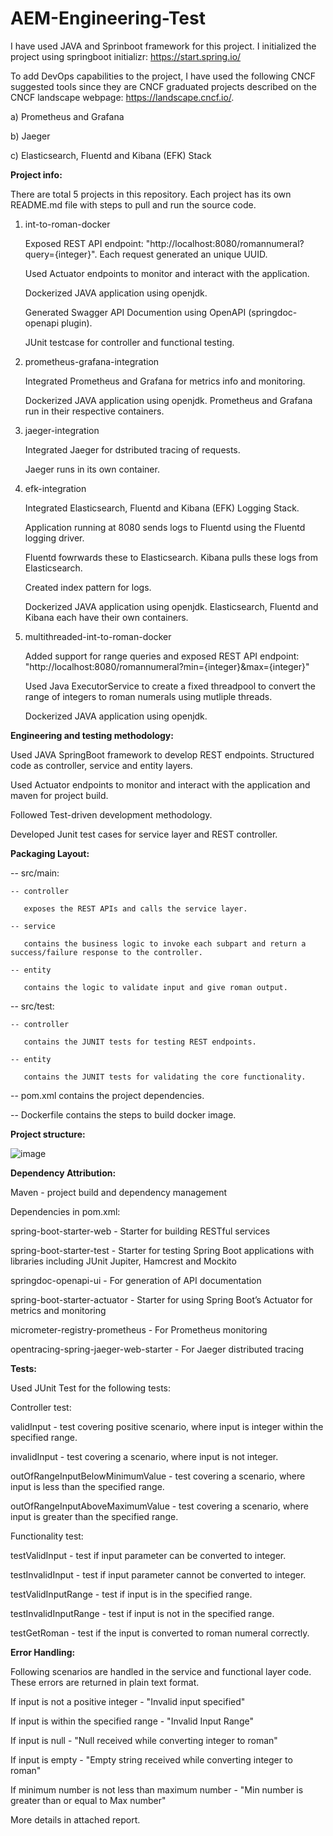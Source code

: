 # AEM-Engineering-Test

I have used JAVA and Sprinboot framework for this project. I initialized the project using springboot initializr: https://start.spring.io/

To add DevOps capabilities to the project, I have used the following CNCF suggested tools since they are CNCF graduated projects described on the CNCF landscape webpage: https://landscape.cncf.io/.

a) Prometheus and Grafana

b) Jaeger

c) Elasticsearch, Fluentd and Kibana (EFK) Stack

**Project info:**

There are total 5 projects in this repository. Each project has its own README.md file with steps to pull and run the source code.

1. int-to-roman-docker
 
   Exposed REST API endpoint: "http://localhost:8080/romannumeral?query={integer}". Each request generated an unique UUID.
   
   Used Actuator endpoints to monitor and interact with the application.
   
   Dockerized JAVA application using openjdk.
   
   Generated Swagger API Documention using OpenAPI (springdoc-openapi plugin).

   JUnit testcase for controller and functional testing.
   
2. prometheus-grafana-integration
   
   Integrated Prometheus and Grafana for metrics info and monitoring.
   
   Dockerized JAVA application using openjdk. Prometheus and Grafana run in their respective containers.

3. jaeger-integration

   Integrated Jaeger for dstributed tracing of requests.
   
   Jaeger runs in its own container.

4. efk-integration
  
   Integrated Elasticsearch, Fluentd and Kibana (EFK) Logging Stack.
   
   Application running at 8080 sends logs to Fluentd using the Fluentd logging driver.
   
   Fluentd fowrwards these to Elasticsearch. Kibana pulls these logs from Elasticsearch.
   
   Created index pattern for logs.
   
   Dockerized JAVA application using openjdk. Elasticsearch, Fluentd and Kibana each have their own containers.

5. multithreaded-int-to-roman-docker

   Added support for range queries and exposed REST API endpoint: "http://localhost:8080/romannumeral?min={integer}&max={integer}"
   
   Used Java ExecutorService to create a fixed threadpool to convert the range of integers to roman numerals using mutliple threads.
   
   Dockerized JAVA application using openjdk.

**Engineering and testing methodology:**

Used JAVA SpringBoot framework to develop REST endpoints. Structured code as controller, service and entity layers.

Used Actuator endpoints to monitor and interact with the application and maven for project build.  

Followed Test-driven development methodology.

Developed Junit test cases for service layer and REST controller.

**Packaging Layout:**

-- src/main:

    -- controller
   
       exposes the REST APIs and calls the service layer. 
       
    -- service 
   
       contains the business logic to invoke each subpart and return a success/failure response to the controller.
       
    -- entity
   
       contains the logic to validate input and give roman output.
    
-- src/test:

    -- controller
   
       contains the JUNIT tests for testing REST endpoints.
       
    -- entity
   
       contains the JUNIT tests for validating the core functionality.
       
-- pom.xml contains the project dependencies.

-- Dockerfile contains the steps to build docker image.

**Project structure:**

![image](https://user-images.githubusercontent.com/47338443/147909114-886e3f09-f8de-4964-901c-0e131d288379.png)

**Dependency Attribution:**

Maven - project build and dependency management

Dependencies in pom.xml:

spring-boot-starter-web - Starter for building RESTful services

spring-boot-starter-test - Starter for testing Spring Boot applications with libraries including JUnit Jupiter, Hamcrest and Mockito

springdoc-openapi-ui - For generation of API documentation

spring-boot-starter-actuator - Starter for using Spring Boot’s Actuator for metrics and monitoring

micrometer-registry-prometheus - For Prometheus monitoring

opentracing-spring-jaeger-web-starter - For Jaeger distributed tracing

**Tests:**

Used JUnit Test for the following tests:

Controller test:

validInput - test covering positive scenario, where input is integer within the specified range.

invalidInput - test covering a scenario, where input is not integer.

outOfRangeInputBelowMinimumValue - test covering a scenario, where input is less than the specified range.

outOfRangeInputAboveMaximumValue - test covering a scenario, where input is greater than the specified range.

Functionality test:

testValidInput - test if input parameter can be converted to integer.

testInvalidInput - test if input parameter cannot be converted to integer.

testValidInputRange -  test if input is in the specified range.

testInvalidInputRange - test if input is not in the specified range.

testGetRoman - test if the input is converted to roman numeral correctly.

**Error Handling:**

Following scenarios are handled in the service and functional layer code. These errors are returned in plain text format.

If input is not a positive integer - "Invalid input specified"

If input is within the specified range - "Invalid Input Range"

If input is null - "Null received while converting integer to roman"

If input is empty - "Empty string received while converting integer to roman"

If minimum number is not less than maximum number - "Min number is greater than or equal to Max number"

More details in attached report.
